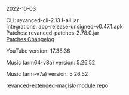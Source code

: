2022-10-03
  
CLI: revanced-cli-2.13.1-all.jar  
Integrations: app-release-unsigned-v0.47.1.apk  
Patches: revanced-patches-2.78.0.jar  
[Patches Changelog](https://github.com/inotia00/revanced-patches/releases/tag/v2.78.0)  

YouTube version: 17.38.36  

Music (arm64-v8a) version: 5.26.52  

Music (arm-v7a) version: 5.26.52  

[revanced-extended-magisk-module repo](https://github.com/MatadorProBr/revanced-extended-magisk-module)
